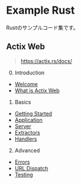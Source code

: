 # Example Rust

Rustのサンプルコード集です。

## Actix Web

> https://actix.rs/docs/

0. Introduction
  - [Welcome](https://github.com/ittokun/example-rust/tree/main/actix_web/docs/ch00-01-welcome.md)
  - [What is Actix Web](https://github.com/ittokun/example-rust/tree/main/actix_web/docs/ch00-02-whatis.md)
1. Basics
  - [Getting Started](https://github.com/ittokun/example-rust/tree/main/actix_web/docs/ch01-01-getting-started.md)
  - [Application](https://github.com/ittokun/example-rust/tree/main/actix_web/docs/ch01-02-application.md)
  - [Server](https://github.com/ittokun/example-rust/tree/main/actix_web/docs/ch01-03-server.md)
  - [Extractors](https://github.com/ittokun/example-rust/tree/main/actix_web/docs/ch01-04-extractors.md)
  - [Handlers](https://github.com/ittokun/example-rust/tree/main/actix_web/docs/ch01-05-handlers.md)
2. Advanced
  - [Errors](https://github.com/ittokun/example-rust/tree/main/actix_web/docs/ch02-01-errors.md)
  - [URL Dispatch](https://github.com/ittokun/example-rust/tree/main/actix_web/docs/ch02-02-url-dispatch.md)
  - [Testing](https://github.com/ittokun/example-rust/tree/main/actix_web/docs/ch02-05-testing.md)
